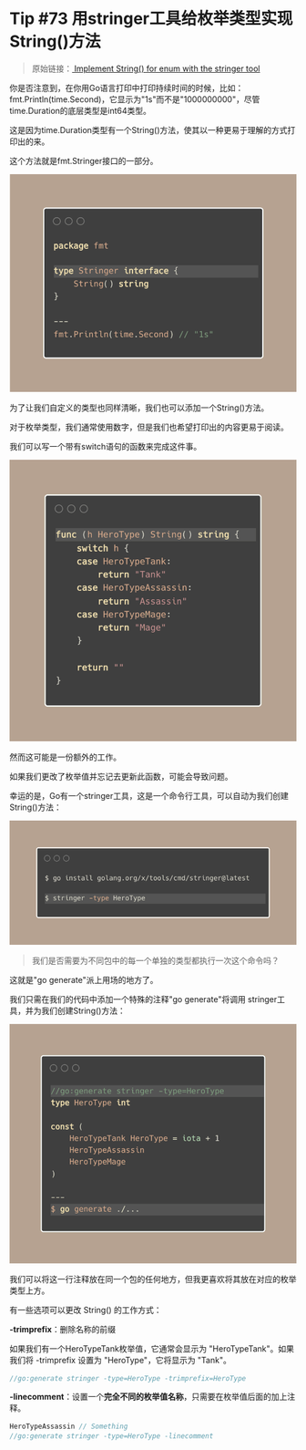 # Tip #73 用stringer工具给枚举类型实现String()方法

>  原始链接：[ Implement String() for enum with the stringer tool](https://twitter.com/func25/status/1778027410929410111)
>

你是否注意到，在你用Go语言打印中打印持续时间的时候，比如：fmt.Println(time.Second)，它显示为"1s"而不是"1000000000"，尽管 time.Duration的底层类型是int64类型。

这是因为time.Duration类型有一个String()方法，使其以一种更易于理解的方式打印出的来。

这个方法就是fmt.Stringer接口的一部分。

![tips073-img1](./images/073/tips073-img1.png)

为了让我们自定义的类型也同样清晰，我们也可以添加一个String()方法。

对于枚举类型，我们通常使用数字，但是我们也希望打印出的内容更易于阅读。

我们可以写一个带有switch语句的函数来完成这件事。

![tips073-img2](./images/073/tips073-img2.png)

然而这可能是一份额外的工作。

如果我们更改了枚举值并忘记去更新此函数，可能会导致问题。

幸运的是，Go有一个stringer工具，这是一个命令行工具，可以自动为我们创建String()方法：

![tips073-img3](./images/073/tips073-img3.png)

> 我们是否需要为不同包中的每一个单独的类型都执行一次这个命令吗？

这就是"go generate"派上用场的地方了。

我们只需在我们的代码中添加一个特殊的注释"go generate"将调用 stringer工具，并为我们创建String()方法：

![tips073-img4](./images/073/tips073-img4.png)

我们可以将这一行注释放在同一个包的任何地方，但我更喜欢将其放在对应的枚举类型上方。

有一些选项可以更改 String() 的工作方式：

**-trimprefix**：删除名称的前缀

如果我们有一个HeroTypeTank枚举值，它通常会显示为 "HeroTypeTank"。如果我们将 -trimprefix 设置为 "HeroType"，它将显示为 "Tank"。

```go
//go:generate stringer -type=HeroType -trimprefix=HeroType
```

**-linecomment**：设置一个**完全不同的枚举值名称**，只需要在枚举值后面的加上注释。

```go
HeroTypeAssassin // Something
//go:generate stringer -type=HeroType -linecomment
```